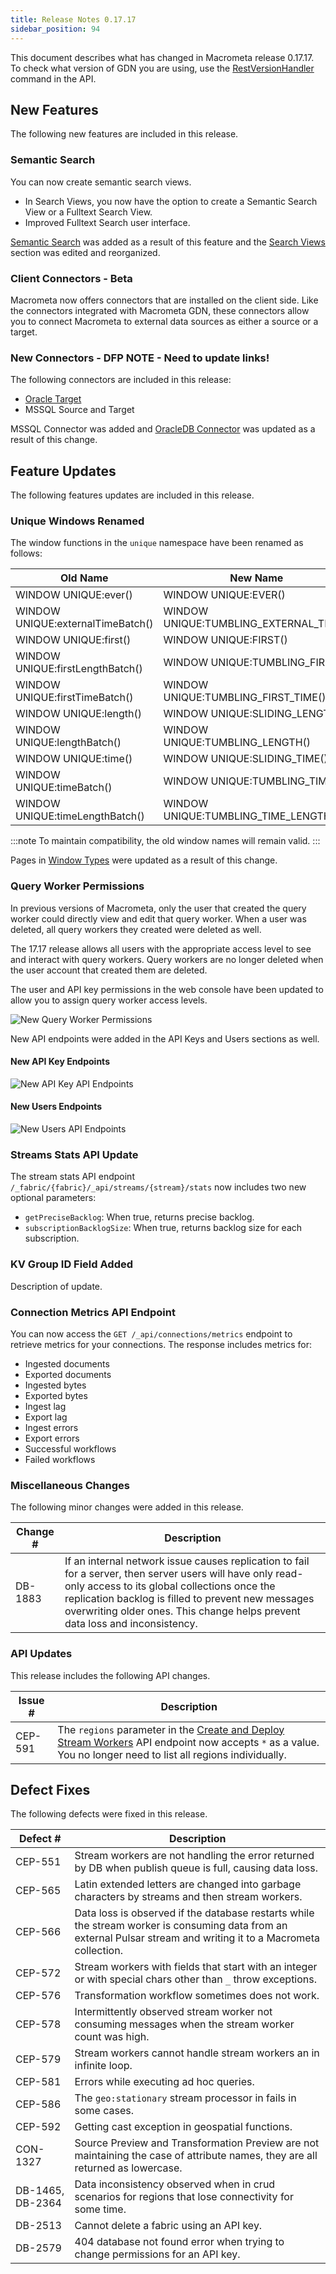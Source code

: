 ```yaml
---
title: Release Notes 0.17.17
sidebar_position: 94
---
```


This document describes what has changed in Macrometa release 0.17.17. To check what version of GDN you are using, use the [RestVersionHandler](https://macrometa.com/docs/api#/operations/RestVersionHandler) command in the API.

## New Features

The following new features are included in this release.

### Semantic Search

You can now create semantic search views.

- In Search Views, you now have the option to create a Semantic Search View or a Fulltext Search View.
- Improved Fulltext Search user interface.

[Semantic Search](../search-views/semantic-search/) was added as a result of this feature and the [Search Views](../search-views/) section was edited and reorganized.

### Client Connectors - Beta

Macrometa now offers connectors that are installed on the client side. Like the connectors integrated with Macrometa GDN, these connectors allow you to connect Macrometa to external data sources as either a source or a target.

### New Connectors - DFP NOTE - Need to update links!

The following connectors are included in this release:

- [Oracle Target](../connections/connector-types/oracledb-connector)
- MSSQL Source and Target

MSSQL Connector was added and [OracleDB Connector](../connections/connector-types/oracledb-connector) was updated as a result of this change.

## Feature Updates

The following features updates are included in this release.

### Unique Windows Renamed

The window functions in the `unique` namespace have been renamed as follows:

| Old Name                       | New Name                          |
|------------------------------- |----------------------------------|
| WINDOW UNIQUE:ever()           | WINDOW UNIQUE:EVER()                     |
| WINDOW UNIQUE:externalTimeBatch() | WINDOW UNIQUE:TUMBLING_EXTERNAL_TIME() |
| WINDOW UNIQUE:first()          | WINDOW UNIQUE:FIRST()                    |
| WINDOW UNIQUE:firstLengthBatch() | WINDOW UNIQUE:TUMBLING_FIRST()          |
| WINDOW UNIQUE:firstTimeBatch() | WINDOW UNIQUE:TUMBLING_FIRST_TIME()      |
| WINDOW UNIQUE:length()         | WINDOW UNIQUE:SLIDING_LENGTH()           |
| WINDOW UNIQUE:lengthBatch()    | WINDOW UNIQUE:TUMBLING_LENGTH()          |
| WINDOW UNIQUE:time()           | WINDOW UNIQUE:SLIDING_TIME()             |
| WINDOW UNIQUE:timeBatch()      | WINDOW UNIQUE:TUMBLING_TIME()            |
| WINDOW UNIQUE:timeLengthBatch() | WINDOW UNIQUE:TUMBLING_TIME_LENGTH()    |

:::note
To maintain compatibility, the old window names will remain valid.
:::

Pages in [Window Types](../cep/windows/window-types/) were updated as a result of this change.

### Query Worker Permissions

In previous versions of Macrometa, only the user that created the query worker could directly view and edit that query worker. When a user was deleted, all query workers they created were deleted as well.

The 17.17 release allows all users with the appropriate access level to see and interact with query workers. Query workers are no longer deleted when the user account that created them are deleted.

The user and API key permissions in the web console have been updated to allow you to assign query worker access levels.

![New Query Worker Permissions](/img/release-notes/17-17-edit-user.png)

New API endpoints were added in the API Keys and Users sections as well.

#### New API Key Endpoints

![New API Key API Endpoints](/img/release-notes/17-17-api-key-api.png)

#### New Users Endpoints

![New Users API Endpoints](/img/release-notes/17-17-users-api.png)

### Streams Stats API Update

The stream stats API endpoint `/_fabric/{fabric}/_api/streams/{stream}/stats` now includes two new optional parameters:

- `getPreciseBacklog`: When true, returns precise backlog.
- `subscriptionBacklogSize`: When true, returns backlog size for each subscription.

### KV Group ID Field Added

Description of update.

### Connection Metrics API Endpoint

You can now access the `GET /_api/connections/metrics` endpoint to retrieve metrics for your connections. The response includes metrics for:

- Ingested documents
- Exported documents
- Ingested bytes
- Exported bytes
- Ingest lag
- Export lag
- Ingest errors
- Export errors
- Successful workflows
- Failed workflows

### Miscellaneous Changes

The following minor changes were added in this release.

| Change # | Description |
| -------- | ----------- |
| DB-1883  | If an internal network issue causes replication to fail for a server, then server users will have only read-only access to its global collections once the replication backlog is filled to prevent new messages overwriting older ones. This change helps prevent data loss and inconsistency.       |

### API Updates

This release includes the following API changes.

| Issue # | Description |
| ------- | ----------- |
| CEP-591 | The `regions` parameter in the [Create and Deploy Stream Workers](https://www.macrometa.com/docs/api#/operations/create) API endpoint now accepts `*` as a value. You no longer need to list all regions individually.        |

## Defect Fixes

The following defects were fixed in this release.

| Defect #  | Description  |
|---|---|
| CEP-551 | Stream workers are not handling the error returned by DB when publish queue is full, causing data loss. |
| CEP-565 | Latin extended letters are changed into garbage characters by streams and then stream workers. |
| CEP-566 | Data loss is observed if the database restarts while the stream worker is consuming data from an external Pulsar stream and writing it to a Macrometa collection. |  
| CEP-572 | Stream workers with fields that start with an integer or with special chars other than `_` throw exceptions. |
| CEP-576 | Transformation workflow sometimes does not work. |
| CEP-578 | Intermittently observed stream worker not consuming messages when the stream worker count was high. |
| CEP-579 | Stream workers cannot handle stream workers an in infinite loop. |
| CEP-581 | Errors while executing ad hoc queries. |  
| CEP-586 | The `geo:stationary` stream processor in fails in some cases. |
| CEP-592 | Getting cast exception in geospatial functions.  |
| CON-1327  | Source Preview and Transformation Preview are not maintaining the case of attribute names, they are all returned as lowercase.  |
| DB-1465, DB-2364 | Data inconsistency observed when in crud scenarios for regions that lose connectivity for some time. |
| DB-2513 | Cannot delete a fabric using an API key. |
| DB-2579 | 404 database not found error when trying to change permissions for an API key. |
